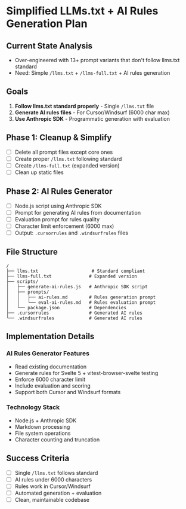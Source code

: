 # Simplified LLMs.txt + AI Rules Generation Plan

## Current State Analysis

- Over-engineered with 13+ prompt variants that don't follow llms.txt
  standard
- Need: Simple `/llms.txt` + `/llms-full.txt` + AI rules generation

## Goals

1. **Follow llms.txt standard properly** - Single `/llms.txt` file
2. **Generate AI rules files** - For Cursor/Windsurf (6000 char max)
3. **Use Anthropic SDK** - Programmatic generation with evaluation

## Phase 1: Cleanup & Simplify

- [ ] Delete all prompt files except core ones
- [ ] Create proper `/llms.txt` following standard
- [ ] Create `/llms-full.txt` (expanded version)
- [ ] Clean up static files

## Phase 2: AI Rules Generator

- [ ] Node.js script using Anthropic SDK
- [ ] Prompt for generating AI rules from documentation
- [ ] Evaluation prompt for rules quality
- [ ] Character limit enforcement (6000 max)
- [ ] Output: `.cursorrules` and `.windsurfrules` files

## File Structure

```
/
├── llms.txt                    # Standard compliant
├── llms-full.txt              # Expanded version
├── scripts/
│   ├── generate-ai-rules.js   # Anthropic SDK script
│   ├── prompts/
│   │   ├── ai-rules.md        # Rules generation prompt
│   │   └── eval-ai-rules.md   # Rules evaluation prompt
│   └── package.json           # Dependencies
├── .cursorrules               # Generated AI rules
└── .windsurfrules             # Generated AI rules
```

## Implementation Details

### AI Rules Generator Features

- Read existing documentation
- Generate rules for Svelte 5 + vitest-browser-svelte testing
- Enforce 6000 character limit
- Include evaluation and scoring
- Support both Cursor and Windsurf formats

### Technology Stack

- Node.js + Anthropic SDK
- Markdown processing
- File system operations
- Character counting and truncation

## Success Criteria

- [ ] Single `/llms.txt` follows standard
- [ ] AI rules under 6000 characters
- [ ] Rules work in Cursor/Windsurf
- [ ] Automated generation + evaluation
- [ ] Clean, maintainable codebase
